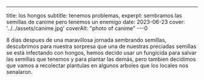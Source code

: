 ---

title: los hongos
subtitle: tenemos problemas,
experpt: sembramos las semillas de canime pero tenemos un enemigo
date: 2023-06-23
cover: '../../assets/canime.jpg'
coverAlt: "photo of canime"
---0

8 dias despues de una maravillosa jornada sembrando semillas, descubrimos para nuestra sorpresa que una de nuestras preciadas semillas se está infectando con hongos, hemos decido usar un fungicida para salvar las semillas que tenemos y para plantar las demás, pero tambien decidimos que vamos a recolectar plantulas en algunos arboles que los locales nos senalaron.
